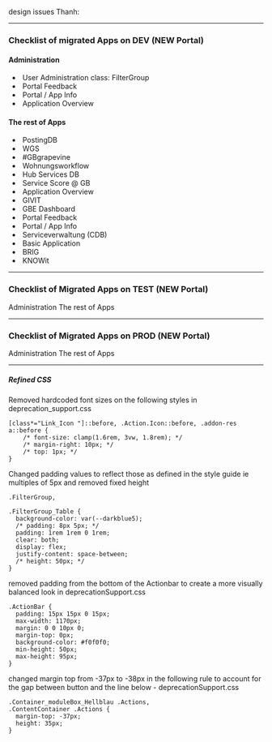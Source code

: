 
design issues Thanh: 

---

### **Checklist of migrated Apps on DEV (NEW Portal)**[](https://dev.azure.com/basf4ServicesCoreSystems/Intranet%20Solutions%20-%20Global%20Business%20Services/_wiki/wikis/Intranet-Solutions---Global-Business-Services.wiki/3195/Testing-migrated-APPs-as-team?anchor=**checklist-of-migrated-apps-on-dev-(new-portal)**)

#### Administration
-    User Administration 
class: FilterGroup 
-    Portal Feedback
-    Portal / App Info
-    Application Overview

#### The rest of Apps
-    PostingDB
-    WGS
-    #GBgrapevine
-    Wohnungsworkflow
-    Hub Services DB
-    Service Score @ GB
-    Application Overview
-    GIVIT
-    GBE Dashboard
-    Portal Feedback
-    Portal / App Info
-    Serviceverwaltung (CDB)
-    Basic Application
-    BRIG
-    KNOWit
 
---

### **Checklist of Migrated Apps on TEST (NEW Portal)**[](https://dev.azure.com/basf4ServicesCoreSystems/Intranet%20Solutions%20-%20Global%20Business%20Services/_wiki/wikis/Intranet-Solutions---Global-Business-Services.wiki/3195/Testing-migrated-APPs-as-team?anchor=**checklist-of-migrated-apps-on-test-(new-portal)**)

Administration
The rest of Apps

---

### **Checklist of Migrated Apps on PROD (NEW Portal)**[](https://dev.azure.com/basf4ServicesCoreSystems/Intranet%20Solutions%20-%20Global%20Business%20Services/_wiki/wikis/Intranet-Solutions---Global-Business-Services.wiki/3195/Testing-migrated-APPs-as-team?anchor=**checklist-of-migrated-apps-on-prod-(new-portal)**)

Administration
The rest of Apps 

---

##### Refined CSS

Removed hardcoded font sizes on the following styles in deprecation_support.css


``` 
[class*="Link_Icon "]::before, .Action.Icon::before, .addon-res a::before {
	/* font-size: clamp(1.6rem, 3vw, 1.8rem); */ 
	/* margin-right: 10px; */ 
	/* top: 1px; */ 
}
```


Changed padding values to reflect those as defined in the style guide ie multiples of 5px and removed fixed height

```
.FilterGroup,

.FilterGroup_Table {
  background-color: var(--darkblue5);
  /* padding: 8px 5px; */
  padding: 1rem 1rem 0 1rem;
  clear: both;
  display: flex;
  justify-content: space-between;
  /* height: 50px; */
}
```

removed padding from the bottom of the Actionbar to create a more visually balanced look in deprecationSupport.css

```
.ActionBar {
  padding: 15px 15px 0 15px;
  max-width: 1170px;
  margin: 0 0 10px 0; 
  margin-top: 0px;
  background-color: #f0f0f0;
  min-height: 50px;
  max-height: 95px;
}
```

changed margin top from -37px to -38px in the following rule to account for the gap between button and the line below -  deprecationSupport.css

```
.Container_moduleBox_Hellblau .Actions,
.ContentContainer .Actions {
  margin-top: -37px;
  height: 35px;
}
```


